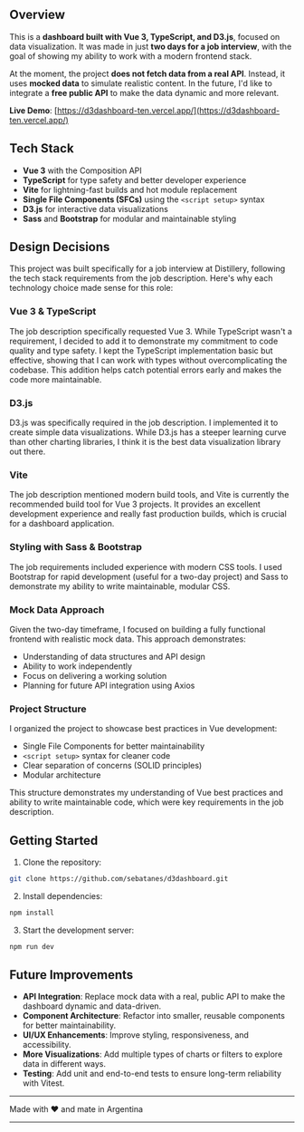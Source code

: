 ## Overview

This is a **dashboard built with Vue 3, TypeScript, and D3.js**, focused on data visualization. It was made in just **two days for a job interview**, with the goal of showing my ability to work with a modern frontend stack.

At the moment, the project **does not fetch data from a real API**. Instead, it uses **mocked data** to simulate realistic content. In the future, I'd like to integrate a **free public API** to make the data dynamic and more relevant.

**Live Demo**: [https://d3dashboard-ten.vercel.app/](https://d3dashboard-ten.vercel.app/)


## Tech Stack

* **Vue 3** with the Composition API
* **TypeScript** for type safety and better developer experience
* **Vite** for lightning-fast builds and hot module replacement
* **Single File Components (SFCs)** using the `<script setup>` syntax
* **D3.js** for interactive data visualizations
* **Sass** and **Bootstrap** for modular and maintainable styling

## Design Decisions

This project was built specifically for a job interview at Distillery, following the tech stack requirements from the job description. Here's why each technology choice made sense for this role:

### Vue 3 & TypeScript
The job description specifically requested Vue 3. While TypeScript wasn't a requirement, I decided to add it to demonstrate my commitment to code quality and type safety. I kept the TypeScript implementation basic but effective, showing that I can work with types without overcomplicating the codebase. This addition helps catch potential errors early and makes the code more maintainable.

### D3.js
D3.js was specifically required in the job description. I implemented it to create simple data visualizations. While D3.js has a steeper learning curve than other charting libraries, I think it is the best data visualization library out there.

### Vite
The job description mentioned modern build tools, and Vite is currently the recommended build tool for Vue 3 projects. It provides an excellent development experience and really fast production builds, which is crucial for a dashboard application.

### Styling with Sass & Bootstrap
The job requirements included experience with modern CSS tools. I used Bootstrap for rapid development (useful for a two-day project) and Sass to demonstrate my ability to write maintainable, modular CSS.

### Mock Data Approach
Given the two-day timeframe, I focused on building a fully functional frontend with realistic mock data. This approach demonstrates:
- Understanding of data structures and API design
- Ability to work independently
- Focus on delivering a working solution
- Planning for future API integration using Axios

### Project Structure
I organized the project to showcase best practices in Vue development:
- Single File Components for better maintainability
- `<script setup>` syntax for cleaner code
- Clear separation of concerns (SOLID principles)
- Modular architecture

This structure demonstrates my understanding of Vue best practices and ability to write maintainable code, which were key requirements in the job description.

## Getting Started

1. Clone the repository:

```bash
git clone https://github.com/sebatanes/d3dashboard.git
```

2. Install dependencies:

```bash
npm install
```

3. Start the development server:

```bash
npm run dev
```

## Future Improvements

* **API Integration**: Replace mock data with a real, public API to make the dashboard dynamic and data-driven.
* **Component Architecture**: Refactor into smaller, reusable components for better maintainability.
* **UI/UX Enhancements**: Improve styling, responsiveness, and accessibility.
* **More Visualizations**: Add multiple types of charts or filters to explore data in different ways.
* **Testing**: Add unit and end-to-end tests to ensure long-term reliability with Vitest.

---

Made with ❤️ and mate in Argentina

---